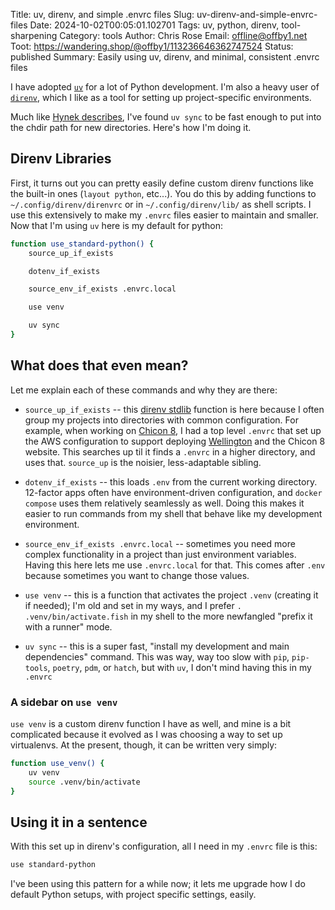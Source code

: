 Title: uv, direnv, and simple .envrc files
Slug: uv-direnv-and-simple-envrc-files
Date: 2024-10-02T00:05:01.102701
Tags: uv, python, direnv, tool-sharpening
Category: tools
Author: Chris Rose
Email: offline@offby1.net
Toot: https://wandering.shop/@offby1/113236646362747524
Status: published
Summary: Easily using uv, direnv, and minimal, consistent .envrc files

I have adopted [`uv`](https://astral.sh/uv/) for a lot of Python development. I'm also a heavy user of [`direnv`](https://direnv.net/), which I like as a tool for setting up project-specific environments. 

Much like [Hynek describes](https://www.youtube.com/watch?v=8UuW8o4bHbw), I've found `uv sync` to be fast enough to put into the chdir path for new directories. Here's how I'm doing it.

## Direnv Libraries

First, it turns out you can pretty easily define custom direnv functions like the built-in ones (`layout python`, etc...). You do this by adding functions to `~/.config/direnv/direnvrc` or in `~/.config/direnv/lib/` as shell scripts. I use this extensively to make my `.envrc` files easier to maintain and smaller. Now that I'm using `uv` here is my default for python:

```bash
function use_standard-python() {
    source_up_if_exists

    dotenv_if_exists

    source_env_if_exists .envrc.local

    use venv

    uv sync
}
```

## What does that even mean?

Let me explain each of these commands and why they are there:

* `source_up_if_exists` -- this [direnv stdlib](https://direnv.net/man/direnv-stdlib.1.html) function is here because I often group my projects into directories with common configuration. For example, when working on [Chicon 8](https://chicon.org), I had a top level `.envrc` that set up the AWS configuration to support deploying [Wellington](https://github.com/ChicagoWorldcon/wellington) and the Chicon 8 website. This searches up til it finds a `.envrc` in a higher directory, and uses that. `source_up` is the noisier, less-adaptable sibling.

* `dotenv_if_exists` -- this loads `.env` from the current working directory. 12-factor apps often have environment-driven configuration, and `docker compose` uses them relatively seamlessly as well. Doing this makes it easier to run commands from my shell that behave like my development environment. 

* `source_env_if_exists .envrc.local` -- sometimes you need more complex functionality in a project than just environment variables. Having this here lets me use `.envrc.local` for that. This comes after `.env` because sometimes you want to change those values. 

* `use venv` -- this is a function that activates the project `.venv` (creating it if needed); I'm old and set in my ways, and I prefer `. .venv/bin/activate.fish` in my shell to the more newfangled "prefix it with a runner" mode.

* `uv sync` -- this is a super fast, "install my development and main dependencies" command. This was way, way too slow with `pip`, `pip-tools`, `poetry`, `pdm`, or `hatch`, but with `uv`, I don't mind having this in my `.envrc`

### A sidebar on `use venv`

`use venv` is a custom direnv function I have as well, and mine is a bit complicated because it evolved as I was choosing a way to set up virtualenvs. At the present, though, it can be written very simply:

```bash
function use_venv() {
    uv venv
    source .venv/bin/activate
}
```

## Using it in a sentence

With this set up in direnv's configuration, all I need in my `.envrc` file is this:

```bash
use standard-python
```

I've been using this pattern for a while now; it lets me upgrade how I do default Python setups, with project specific settings, easily.
